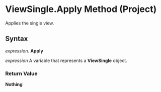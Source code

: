 
# ViewSingle.Apply Method (Project)

Applies the single view.


## Syntax

 _expression_. **Apply**

 _expression_ A variable that represents a **ViewSingle** object.


### Return Value

 **Nothing**

